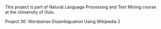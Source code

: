 This project is part of Natural Language Processing and Text Mining course at the University of Oulu. 

Project 30: Wordsense Disambiguation Using Wikipedia 2 

